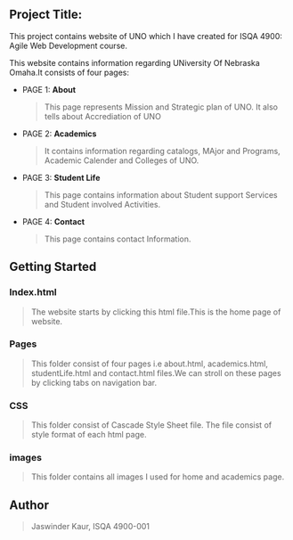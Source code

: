 ## Project Title:
This project contains website of UNO which I have created for ISQA 4900: Agile Web Development course. 

This website contains information regarding UNiversity Of Nebraska Omaha.It consists of four pages:

- PAGE 1: **About**

  >This page represents Mission and Strategic plan of UNO.
It also tells about Accrediation of UNO

- PAGE 2: **Academics** 

   >It contains information regarding catalogs, MAjor and Programs, Academic Calender and Colleges of UNO.

- PAGE 3: **Student Life**

  >This page contains information about Student support Services and Student involved Activities.

- PAGE 4: **Contact**

  >This page contains contact Information.
  
## Getting Started
### Index.html
 >The website starts by clicking this html file.This is the home page of website.

### Pages
 >This folder consist of four pages i.e about.html, academics.html, studentLife.html and contact.html files.We can 
 stroll on these pages by clicking tabs on navigation bar.
 
### CSS
 >This folder consist of Cascade Style Sheet file. The file consist of style format of each html page. 
 
### images
 >This folder contains all images I used for home and academics page.
 
## Author
 >Jaswinder Kaur, ISQA 4900-001
